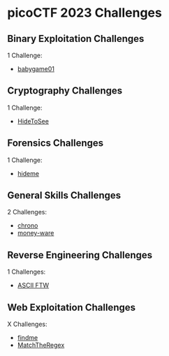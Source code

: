 # picoCTF 2023 Challenges

## Binary Exploitation Challenges

1 Challenge:
- [babygame01](Binary_Exploitation/babygame01.md)

## Cryptography Challenges

1 Challenge:
- [HideToSee](Binary_Exploitation/HideTooSee.md)

## Forensics Challenges

1 Challenge: 
- [hideme](Forensics/hideme.md)

## General Skills Challenges

2 Challenges:
- [chrono](General_Skills/chrono.md)
- [money-ware](General_Skills/money-ware.md)

## Reverse Engineering Challenges

1 Challenges:
- [ASCII FTW](Reverse_Engineering/ASCII_FTW.md)

## Web Exploitation Challenges

X Challenges:
- [findme](Web_Exploitation/findme.md) 
- [MatchTheRegex](Web_Exploitation/MatchTheRegex.md)
